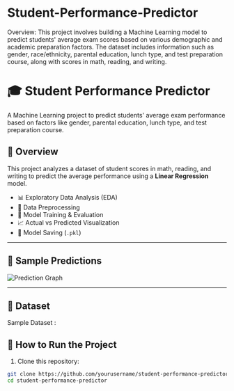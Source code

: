 # Student-Performance-Predictor
Overview:  This project involves building a Machine Learning model to predict students' average exam scores based on various demographic and academic preparation factors. The dataset includes information such as gender, race/ethnicity, parental education, lunch type, and test preparation course, along with scores in math, reading, and writing. 
# 🎓 Student Performance Predictor

A Machine Learning project to predict students' average exam performance based on factors like gender, parental education, lunch type, and test preparation course.

## 📌 Overview

This project analyzes a dataset of student scores in math, reading, and writing to predict the average performance using a **Linear Regression** model.

- 📊 Exploratory Data Analysis (EDA)
- 🧹 Data Preprocessing
- 🤖 Model Training & Evaluation
- 📈 Actual vs Predicted Visualization
- 🧠 Model Saving (`.pkl`)

---

## 🧪 Sample Predictions

![Prediction Graph](https://user-images.githubusercontent.com/your-github-id/your-graph.png) <!-- Optional, if you have graph -->

---

## 📁 Dataset

Sample Dataset : 


## 🚀 How to Run the Project

1. Clone this repository:
```bash
git clone https://github.com/yourusername/student-performance-predictor.git
cd student-performance-predictor
